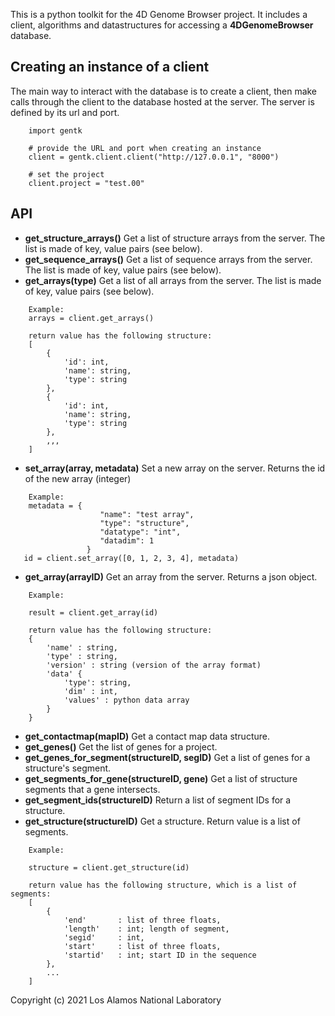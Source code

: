 This is a python toolkit for the 4D Genome Browser project. It includes a client, algorithms and datastructures for accessing a **4DGenomeBrowser** database.


## Creating an instance of a client
The main way to interact with the database is to create a client, then make calls through the client to the database hosted at the server. The server is defined by its url and port. 

```
    import gentk

    # provide the URL and port when creating an instance
    client = gentk.client.client("http://127.0.0.1", "8000")

    # set the project
    client.project = "test.00"
```

## API
- **get_structure_arrays()** Get a list of structure arrays from the server. The list is made of key, value pairs (see below).
- **get_sequence_arrays()** Get a list of sequence arrays from the server. The list is made of key, value pairs (see below).
- **get_arrays(type)** Get a list of all arrays from the server. The list is made of key, value pairs (see below).
```
    Example:
    arrays = client.get_arrays()

    return value has the following structure:
    [
        {
            'id': int,
            'name': string,
            'type': string
        },
        {
            'id': int,
            'name': string,
            'type': string
        },
        ,,,
    ]
``` 

- **set_array(array, metadata)** Set a new array on the server. Returns the id of the new array (integer)

```
    Example:
    metadata = {
                    "name": "test array", 
                    "type": "structure", 
                    "datatype": "int", 
                    "datadim": 1
                 }
   id = client.set_array([0, 1, 2, 3, 4], metadata)
```
- **get_array(arrayID)** Get an array from the server. Returns a json object.
```
    Example:

    result = client.get_array(id)

    return value has the following structure:
    {
        'name' : string,
        'type' : string,
        'version' : string (version of the array format)
        'data' {
            'type': string,
            'dim' : int,
            'values' : python data array
        }
    }

```
- **get_contactmap(mapID)** Get a contact map data structure.
- **get_genes()** Get the list of genes for a project.
- **get_genes_for_segment(structureID, segID)** Get a list of genes for a structure's segment.
- **get_segments_for_gene(structureID, gene)** Get a list of structure segments that a gene intersects.
- **get_segment_ids(structureID)** Return a list of segment IDs for a structure. 
- **get_structure(structureID)** Get a structure. Return value is a list of segments. 
```
    Example:

    structure = client.get_structure(id)

    return value has the following structure, which is a list of segments:
    [
        {
            'end'       : list of three floats,
            'length'    : int; length of segment,
            'segid'     : int,
            'start'     : list of three floats,
            'startid'   : int; start ID in the sequence
        },
        ...
    ]
```

Copyright (c) 2021 Los Alamos National Laboratory
